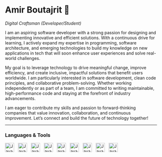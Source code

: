 # Amir Boutajrit 👋

*Digital Craftsman (Developer/Student)*

I am an aspiring software developer with a strong passion for designing and implementing innovative and efficient solutions. With a continuous drive for learning, I actively expand my expertise in programming, software architecture, and emerging technologies to build my knowledge on new applications in tech that will soon enhance user experiences and solve real-world challenges.

My goal is to leverage technology to drive meaningful change, improve efficiency, and create inclusive, impactful solutions that benefit users worldwide. I am particularly interested in software development, clean code principles, and collaborative problem-solving. Whether working independently or as part of a team, I am committed to writing maintainable, high-performance code and staying at the forefront of industry advancements.

I am eager to contribute my skills and passion to forward-thinking companies that value innovation, collaboration, and continuous improvement. Let’s connect and build the future of technology together!

---

### Languages & Tools
<img align="left" alt="Java" width="30px" style="padding-right:10px;" src="https://cdn.jsdelivr.net/gh/devicons/devicon@latest/icons/java/java-original.svg"/>
<img align="left" alt="Java" width="30px" style="padding-right:10px;"
src="https://cdn.jsdelivr.net/gh/devicons/devicon@latest/icons/html5/html5-original.svg" />
<img align="left" alt="Java" width="30px" style="padding-right:10px;" src="https://cdn.jsdelivr.net/gh/devicons/devicon@latest/icons/python/python-original.svg" />
<img align="left" alt="Java" width="30px" style="padding-right:10px;"
src="https://cdn.jsdelivr.net/gh/devicons/devicon@latest/icons/swift/swift-original.svg" />
<img align="left" alt="Java" width="30px" style="padding-right:10px;"
src="https://cdn.jsdelivr.net/gh/devicons/devicon@latest/icons/xcode/xcode-original.svg" />
<img align="left" alt="Java" width="30px" style="padding-right:10px;"
src="https://cdn.jsdelivr.net/gh/devicons/devicon@latest/icons/cplusplus/cplusplus-original.svg" />
<img align="left" alt="Java" width="30px" style="padding-right:10px;"
src="https://cdn.jsdelivr.net/gh/devicons/devicon@latest/icons/androidstudio/androidstudio-original.svg" />
<img align="left" alt="Java" width="30px" style="padding-right:10px;"
src="https://cdn.jsdelivr.net/gh/devicons/devicon@latest/icons/javascript/javascript-original.svg" />
<img align="left" alt="Java" width="30px" style="padding-right:10px;"
src="https://cdn.jsdelivr.net/gh/devicons/devicon@latest/icons/css3/css3-original.svg" />
                  

          
                   
          
          
          

          
        
          
